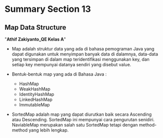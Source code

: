 # Summary Section 13
## Map Data Structure
"**Athif Zakiyanto_QE Kelas A**"

-  Map adalah struktur data yang ada di bahasa pemograman Java yang dapat digunakan untuk menyimpan banyak data di dalamnya, data-data yang tersimpan di dalam map teridentifikasi menggunakan key, dan setiap key mempunyai datanya sendiri yang disebut value.

- Bentuk-bentuk map yang ada di Bahasa Java :
  * HashMap
  * WeakHashMap
  * IdentityHashMap
  * LinkedHashMap
  * ImmutableMap
  
- SortedMap adalah map yang dapat diurutkan baik secara Ascending atau Descending. SortedMap ini mempunyai cara pengurutan senidiri. NaviableMap merupakan salah satu SortedMap tetapi dengan method-method yang lebih lengkap. 

